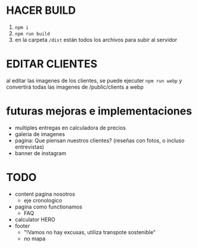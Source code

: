 
# HACER BUILD
1. `npm i`
1. `npm run build`
1. en la carpeta `/dist` están todos los archivos para subir al servidor


# EDITAR CLIENTES
al editar las imagenes de los clientes, se puede ejecuter `npm run webp` y convertirá todas las imagenes de /public/clients a webp

# futuras mejoras e implementaciones
- multiples entregas en calculadora de precios
- galeria de imagenes
- pagina: Que piensan nuestros clientes? (reseñas con fotos, o incluso entrevistas)
- banner de instagram

# TODO
- content pagina nosotros
  - eje cronologico
- pagina como functionamos
  - FAQ
- calculator HERO
- footer
  - "!Vamos no hay excusas, utiliza transpote sostenible"
  - no mapa